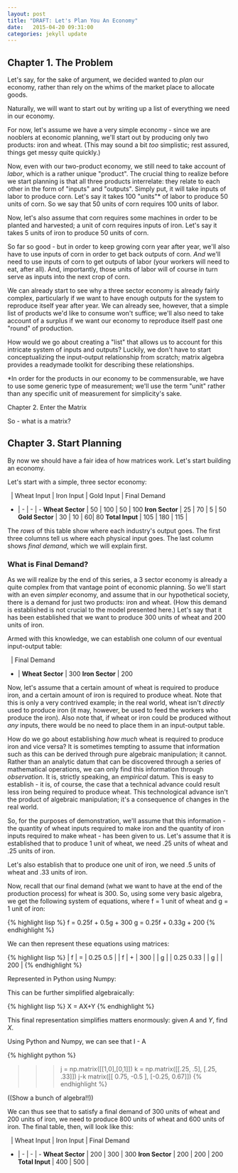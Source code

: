 ```yaml
---
layout: post
title: "DRAFT: Let's Plan You An Economy"
date:   2015-04-20 09:31:00
categories: jekyll update
---
```


## Chapter 1. The Problem

Let's say, for the sake of argument, we decided wanted to _plan_ our economy, rather than rely on the whims of the market place to allocate goods.

Naturally, we will want to start out by writing up a list of everything we need in our economy.

For now, let's assume we have a very simple economy - since we are nooblers at economic planning, we'll start out by producing only two products: iron and wheat. (This may sound a bit _too_ simplistic; rest assured, things get messy quite quickly.)

Now, even with our two-product economy, we still need to take account of _labor_, which is a rather unique "product". The crucial thing to realize before we start planning is that all three products interrelate: they relate to each other in the form of "inputs" and "outputs". Simply put, it will take inputs of labor to produce corn. Let's say it takes 100 "units"* of labor to produce 50 units of corn. So we say that 50 units of corn requires 100 units of labor.

Now, let's also assume that corn requires some machines in order to be planted and harvested; a unit of corn requires inputs of iron. Let's say it takes 5 units of iron to produce 50 units of corn. 

So far so good - but in order to keep growing corn year after year, we'll also have to use inputs of corn in order to get back outputs of corn. _And_ we'll need to use inputs of corn to get outputs of labor (your workers will need to eat, after all). And, importantly, those units of labor will of course in turn serve as inputs into the next crop of corn.

We can already start to see why a three sector economy is already fairly complex, particularly if we want to have enough outputs for the system to reproduce itself year after year. We can already see, however, that a simple list of products we'd like to consume won't suffice; we'll also need to take account of a surplus if we want our economy to reproduce itself past one "round" of production.

How would we go about creating a "list" that allows us to account for this intricate system of inputs and outputs? Luckily, we don't have to start conceptualizing the input-output relationship from scratch; matrix algebra provides a readymade toolkit for describing these relationships.

*In order for the products in our economy to be commensurable, we have to use some generic type of measurement; we'll use the term "unit" rather than any specific unit of measurement for simplicity's sake.

Chapter 2. Enter the Matrix

So - what is a matrix?

## Chapter 3. Start Planning

By now we should have a fair idea of how matrices work. Let's start building an economy.

Let's start with a simple, three sector economy:

&nbsp; | Wheat Input | Iron Input | Gold Input | Final Demand
- | - | - | -
**Wheat Sector** | 50 | 100 | 50 | 100
**Iron Sector** | 25 | 70 | 5 | 50
**Gold Sector** | 30 | 10 | 60| 80
**Total Input**  | 105 | 180 | 115 | &nbsp;

The _rows_ of this table show where each industry's output goes. The first three columns tell us where each physical input goes. The last column shows _final demand_, which we will explain first.

### What is Final Demand?

As we will realize by the end of this series, a 3 sector economy is already a quite complex from that vantage point of economic planning. So we'll start with an even _simpler_ economy, and assume that in our hypothetical society, there is a demand for just two products: iron and wheat. (How this demand is established is not crucial to the model presented here.) Let's say that it has been established that we want to produce 300 units of wheat and 200 units of iron. 

Armed with this knowledge, we can establish one column of our eventual input-output table:

&nbsp; | Final Demand
- | 
**Wheat Sector** | 300
**Iron Sector** | 200

Now, let's assume that a certain amount of wheat is required to produce iron, and a certain amount of iron is required to produce wheat. Note that this is only a very contrived example; in the real world, wheat isn't _directly_ used to produce iron (it may, however, be used to feed the workers who produce the iron). Also note that, if wheat or iron could be produced without _any_ inputs, there would be no need to place them in an input-output table.

How do we go about establishing _how much_ wheat is required to produce iron and vice versa? It is sometimes tempting to assume that information such as this can be derived through pure algebraic manipulation; it cannot. Rather than an analytic datum that can be discovered through a series of mathematical operations, we can only find this information through _observation_. It is, strictly speaking, an _empirical_ datum. This is easy to establish - it is, of course, the case that a technical advance could result less iron being required to produce wheat. This technological advance isn't the product of algebraic manipulation; it's a consequence of changes in the real world.

So, for the purposes of demonstration, we'll assume that this information - the quantity of wheat inputs required to make iron and the quantity of iron inputs required to make wheat - has been given to us. Let's assume that it is established that to produce 1 unit of wheat, we need .25 units of wheat and .25 units of iron.

Let's also establish that to produce one unit of iron, we need .5 units of wheat and .33 units of iron.

Now, recall that our final demand (what we want to have at the end of the production process) for wheat is 300. So, using some very basic algebra, we get the following system of equations, where f = 1 unit of wheat and g = 1 unit of iron:

{% highlight lisp %}
f = 0.25f + 0.5g + 300
g = 0.25f + 0.33g + 200
{% endhighlight %}

We can then represent these equations using matrices:

{% highlight lisp %}
| f | = | 0.25 0.5  | | f | + | 300 |
| g |   | 0.25 0.33 | | g |   | 200 |
{% endhighlight %}

Represented in Python using Numpy:

This can be further simplified algebraically:

{% highlight lisp %}
X = AX+Y
{% endhighlight %}

This final representation simplifies matters enormously: given _A_ and _Y_, find _X_.

Using Python and Numpy, we can see that I - A

{% highlight python %}

>>> j = np.matrix([[1,0],[0,1]])
>>> k = np.matrix([[.25, .5], [.25, .33]])
>>> j-k
matrix([[ 0.75, -0.5 ],
        [-0.25,  0.67]])
{% endhighlight %}

((Show a bunch of algebra!!))

We can thus see that to satisfy a final demand of 300 units of wheat and 200 units of iron, we need to produce 800 units of wheat and 600 units of iron. The final table, then, will look like this:

&nbsp; | Wheat Input | Iron Input | Final Demand
- | - | - | -
**Wheat Sector** | 200 | 300 | 300 
**Iron Sector** | 200 | 200 | 200
**Total Input**  | 400 | 500 |  